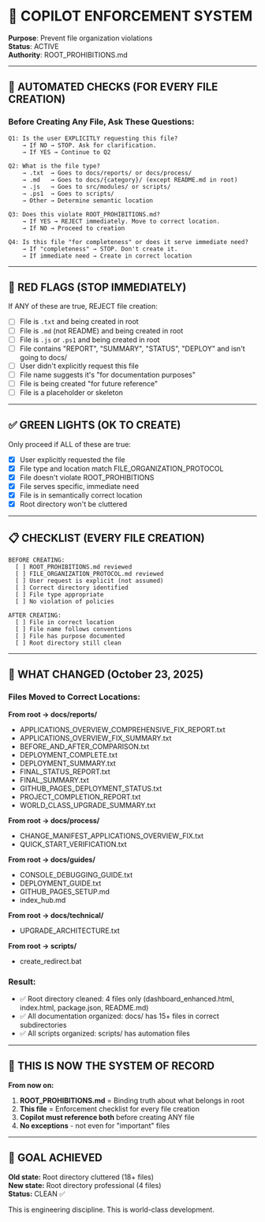 # 🤖 COPILOT ENFORCEMENT SYSTEM

**Purpose**: Prevent file organization violations  
**Status**: ACTIVE  
**Authority**: ROOT_PROHIBITIONS.md

---

## 🎯 AUTOMATED CHECKS (FOR EVERY FILE CREATION)

### Before Creating Any File, Ask These Questions:

```
Q1: Is the user EXPLICITLY requesting this file?
    → If NO → STOP. Ask for clarification.
    → If YES → Continue to Q2

Q2: What is the file type?
    → .txt  → Goes to docs/reports/ or docs/process/
    → .md   → Goes to docs/{category}/ (except README.md in root)
    → .js   → Goes to src/modules/ or scripts/
    → .ps1  → Goes to scripts/
    → Other → Determine semantic location

Q3: Does this violate ROOT_PROHIBITIONS.md?
    → If YES → REJECT immediately. Move to correct location.
    → If NO → Proceed to creation

Q4: Is this file "for completeness" or does it serve immediate need?
    → If "completeness" → STOP. Don't create it.
    → If immediate need → Create in correct location
```

---

## 🚫 RED FLAGS (STOP IMMEDIATELY)

If ANY of these are true, REJECT file creation:

- [ ] File is `.txt` and being created in root
- [ ] File is `.md` (not README) and being created in root
- [ ] File is `.js` or `.ps1` and being created in root
- [ ] File contains "REPORT", "SUMMARY", "STATUS", "DEPLOY" and isn't going to docs/
- [ ] User didn't explicitly request this file
- [ ] File name suggests it's "for documentation purposes"
- [ ] File is being created "for future reference"
- [ ] File is a placeholder or skeleton

---

## ✅ GREEN LIGHTS (OK TO CREATE)

Only proceed if ALL of these are true:

- [x] User explicitly requested the file
- [x] File type and location match FILE_ORGANIZATION_PROTOCOL
- [x] File doesn't violate ROOT_PROHIBITIONS
- [x] File serves specific, immediate need
- [x] File is in semantically correct location
- [x] Root directory won't be cluttered

---

## 📋 CHECKLIST (EVERY FILE CREATION)

```
BEFORE CREATING:
  [ ] ROOT_PROHIBITIONS.md reviewed
  [ ] FILE_ORGANIZATION_PROTOCOL.md reviewed
  [ ] User request is explicit (not assumed)
  [ ] Correct directory identified
  [ ] File type appropriate
  [ ] No violation of policies
  
AFTER CREATING:
  [ ] File in correct location
  [ ] File name follows conventions
  [ ] File has purpose documented
  [ ] Root directory still clean
```

---

## 🔄 WHAT CHANGED (October 23, 2025)

### Files Moved to Correct Locations:

**From root → docs/reports/**
- APPLICATIONS_OVERVIEW_COMPREHENSIVE_FIX_REPORT.txt
- APPLICATIONS_OVERVIEW_FIX_SUMMARY.txt
- BEFORE_AND_AFTER_COMPARISON.txt
- DEPLOYMENT_COMPLETE.txt
- DEPLOYMENT_SUMMARY.txt
- FINAL_STATUS_REPORT.txt
- FINAL_SUMMARY.txt
- GITHUB_PAGES_DEPLOYMENT_STATUS.txt
- PROJECT_COMPLETION_REPORT.txt
- WORLD_CLASS_UPGRADE_SUMMARY.txt

**From root → docs/process/**
- CHANGE_MANIFEST_APPLICATIONS_OVERVIEW_FIX.txt
- QUICK_START_VERIFICATION.txt

**From root → docs/guides/**
- CONSOLE_DEBUGGING_GUIDE.txt
- DEPLOYMENT_GUIDE.txt
- GITHUB_PAGES_SETUP.md
- index_hub.md

**From root → docs/technical/**
- UPGRADE_ARCHITECTURE.txt

**From root → scripts/**
- create_redirect.bat

### Result:
- ✅ Root directory cleaned: 4 files only (dashboard_enhanced.html, index.html, package.json, README.md)
- ✅ All documentation organized: docs/ has 15+ files in correct subdirectories
- ✅ All scripts organized: scripts/ has automation files

---

## 📌 THIS IS NOW THE SYSTEM OF RECORD

**From now on:**

1. **ROOT_PROHIBITIONS.md** = Binding truth about what belongs in root
2. **This file** = Enforcement checklist for every file creation
3. **Copilot must reference both** before creating ANY file
4. **No exceptions** - not even for "important" files

---

## 🎯 GOAL ACHIEVED

**Old state:** Root directory cluttered (18+ files)  
**New state:** Root directory professional (4 files)  
**Status:** CLEAN ✅

This is engineering discipline. This is world-class development.
